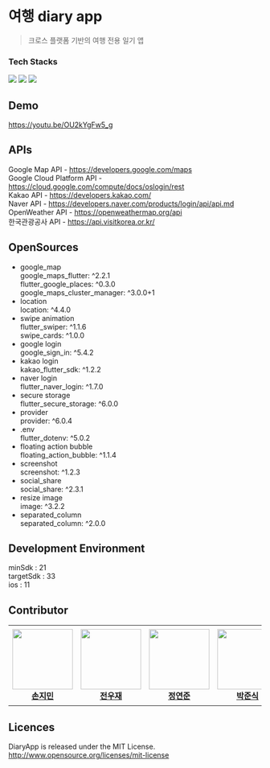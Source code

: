 # 여행 diary app
> 크로스 플랫폼 기반의 여행 전용 일기 앱

### Tech Stacks
<img src="https://img.shields.io/badge/Flutter-02569B?style=flat-square&logo=flutter&logoColor=white"/> <img src="https://img.shields.io/badge/SpringBoot-6DB33F?style=flat-square&logo=springboot&logoColor=white"/> <img src="https://img.shields.io/badge/MySQL-4479A1?style=flat-square&logo=MySQL&logoColor=white"/>

## Demo
https://youtu.be/OU2kYgFw5_g

## APIs
Google Map API - https://developers.google.com/maps \
Google Cloud Platform API - https://cloud.google.com/compute/docs/oslogin/rest \
Kakao API - https://developers.kakao.com/ \
Naver API - https://developers.naver.com/products/login/api/api.md \
OpenWeather API - https://openweathermap.org/api \
한국관광공사 API - https://api.visitkorea.or.kr/




## OpenSources
  - google_map\
  google_maps_flutter: ^2.2.1\
  flutter_google_places: ^0.3.0\
  google_maps_cluster_manager: ^3.0.0+1
  - location\
  location: ^4.4.0
  - swipe animation\
  flutter_swiper: ^1.1.6\
  swipe_cards: ^1.0.0
  - google login\
  google_sign_in: ^5.4.2
  - kakao login\
  kakao_flutter_sdk: ^1.2.2
  - naver login\
  flutter_naver_login: ^1.7.0
  - secure storage\
  flutter_secure_storage: ^6.0.0
  - provider\
  provider: ^6.0.4
  - .env\
  flutter_dotenv: ^5.0.2
  - floating action bubble\
  floating_action_bubble: ^1.1.4
  - screenshot\
  screenshot: ^1.2.3
  - social_share\
  social_share: ^2.3.1
  - resize image\
  image: ^3.2.2
  - separated_column\
  separated_column: ^2.0.0


## Development Environment
minSdk : 21\
targetSdk : 33\
ios : 11


## Contributor
<table>
    <tr height="160px">
        <td align="center" width="150px">
            <a href="https://github.com/wl2258"><img height="120px" width="120px" src="https://avatars.githubusercontent.com/u/77067383?v=4"/></a>
            <br/>
            <a href="https://github.com/wl2258"><strong>손지민</strong></a>
            <br/>
        </td>
        <td align="center" width="150px">
            <a href="https://github.com/Jeonwoojae"><img height="120px" width="120px" src="https://avatars.githubusercontent.com/u/78198709?v=4"/></a>
            <br/>
            <a href="https://github.com/Jeonwoojae"><strong>전우재</strong></a>
            <br/>
        </td>
        <td align="center" width="150px">
            <a href="https://github.com/JYeonJun"><img height="120px" width="120px" src="https://avatars.githubusercontent.com/u/97449471?v=4"/></a>
            <br/>
            <a href="https://github.com/JYeonJun"><strong>정연준</strong></a>
            <br/>
        </td>
        <td align="center" width="150px">
            <a href="https://github.com/qkrwnstlr"><img height="120px" width="120px" src="https://avatars.githubusercontent.com/u/93969681?v=4"/></a>
            <br/>
            <a href="https://github.com/qkrwnstlr"><strong>박준식</strong></a>
            <br/>
        </td>
        <td align="center" width="150px">
            <a href="https://github.com/yunzung"><img height="120px" width="120px" src="https://avatars.githubusercontent.com/u/80948330?v=4"/></a>
            <br/>
            <a href="https://github.com/yunzung"><strong>장윤정</strong></a>
            <br/>
        </td>
    </tr>
</table>

## Licences
DiaryApp is released under the MIT License. http://www.opensource.org/licenses/mit-license
